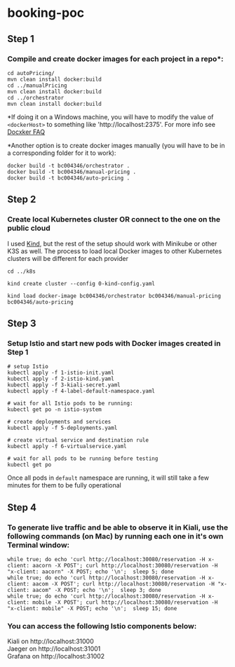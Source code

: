 # booking-poc

## Step 1

### Compile and create docker images for each project in a repo*:

```
cd autoPricing/
mvn clean install docker:build
cd ../manualPricing
mvn clean install docker:build
cd ../orchestrator
mvn clean install docker:build
```

*If doing it on a Windows machine, you will have to modify the value of ```<dockerHost>``` to something like 'http://localhost:2375'. For more info see [Docxker FAQ](https://docs.docker.com/desktop/faqs/)

*Another option is to create docker images manually (you will have to be in a corresponding folder for it to work):

```
docker build -t bc004346/orchestrator .
docker build -t bc004346/manual-pricing .
docker build -t bc004346/auto-pricing .
```

## Step 2

### Create local Kubernetes cluster **OR** connect to the one on the public cloud

I used [Kind](https://kind.sigs.k8s.io/), but the rest of the setup should work with Minikube or other K3S as well. The process to load local Docker images to other Kubernetes clusters will be different for each provider

```
cd ../k8s

kind create cluster --config 0-kind-config.yaml

kind load docker-image bc004346/orchestrator bc004346/manual-pricing bc004346/auto-pricing
```

## Step 3

### Setup Istio and start new pods with Docker images created in Step 1

```
# setup Istio
kubectl apply -f 1-istio-init.yaml
kubectl apply -f 2-istio-kind.yaml
kubectl apply -f 3-kiali-secret.yaml
kubectl apply -f 4-label-default-namespace.yaml

# wait for all Istio pods to be running:
kubectl get po -n istio-system

# create deployments and services
kubectl apply -f 5-deployments.yaml

# create virtual service and destination rule
kubectl apply -f 6-virtualservice.yaml

# wait for all pods to be running before testing
kubectl get po
```

Once all pods in ```default``` namespace are running, it will still take a few minutes for them to be fully operational

## Step 4

### To generate live traffic and be able to observe it in Kiali, use the following commands (on Mac) by running each one in it's own Terminal window:

```
while true; do echo 'curl http://localhost:30080/reservation -H x-client: aacorn -X POST'; curl http://localhost:30080/reservation -H "x-client: aacorn" -X POST; echo '\n';  sleep 5; done
while true; do echo 'curl http://localhost:30080/reservation -H x-client: aacom -X POST'; curl http://localhost:30080/reservation -H "x-client: aacom" -X POST; echo '\n';  sleep 3; done
while true; do echo 'curl http://localhost:30080/reservation -H x-client: mobile -X POST'; curl http://localhost:30080/reservation -H "x-client: mobile" -X POST; echo '\n';  sleep 15; done
```

### You can access the following Istio components below:
Kiali on http://localhost:31000   
Jaeger on http://localhost:31001    
Grafana on http://localhost:31002    

